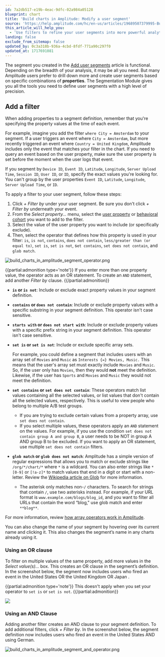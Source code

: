 ```yaml
---
id: 7a2db517-e19b-4eac-9dfc-02a984a05128
blueprint: chart
title: 'Build charts in Amplitude: Modify a user segment'
source: 'https://help.amplitude.com/hc/en-us/articles/19689507379995-Build-charts-in-Amplitude-Modify-a-user-segment'
this_article_will_help_you:
  - 'Use filters to refine your user segments into more powerful analytic tools'
landing: false
exclude_from_sitemap: false
updated_by: 0c3a318b-936a-4cbd-8fdf-771a90c297f0
updated_at: 1717691081
---
```

The segment you created in the [Add user segments](/docs/analytics/charts/build-charts-add-user-segments) article is functional. Depending on the breadth of your analysis, it may be all you need. But many Amplitude users prefer to drill down more and create user segments based on specific combinations of **properties**. The Segmentation Module gives you all the tools you need to define user segments with a high level of precision.

## Add a filter

When adding properties to a segment definition, remember that you're specifying the property values at the time of each event.  

For example, imagine you add the filter `where City = Amsterdam` to your segment. If a user triggers an event where `City = Amsterdam`, but more recently triggered an event where `Country = United Kingdom`, Amplitude includes only the event that matches your filter in the chart. If you need to query an event based on the user property, make sure the user property is set before the moment when the user logs that event. 

If you segment by `Device ID`, `Event ID`, `Latitude`, `Longitude`, `Server Upload Time`, `Session ID`, `User ID`, or `ID`, specify the exact values you're looking for. You can't group by the user properties `Event ID`, `Latitude`, `Longitude`, `Server Upload Time`, or `ID`. 

To apply a filter to your user segment, follow these steps:

1. Click *+ Filter by* under your user segment. Be sure you don't click *+ Filter by* underneath your event.
2. From the *Select property...* menu, select the [user property](/docs/data/user-properties-and-events) or [behavioral cohort](/docs/analytics/behavioral-cohorts) you want to add to the filter.
3. Select the value of the user property you want to include (or specifically exclude).
4. Then, select the operator that defines how this property is used in your filter: `is`, `is not`, `contains`, `does not contain`, `less/greater than (or equal to)`, `set is`, `set is not`, s`et contains`, `set does not contain`, and `glob match`.   
  
![build_charts_in_amplitude_segment_operator.png](/docs/output/img/charts/build-charts-in-amplitude-segment-operator-png.png)

{{partial:admonition type='note'}}
 If you enter more than one property value, the operator acts as an OR statement. To create an `AND` statement, add another *Filter by* clause.
{{/partial:admonition}}

* **`is` or `is not`**: Include or exclude exact property values in your segment definition.
* **`contains` or `does not contain`**: Include or exclude property values with a specific substring in your segment definition. This operator isn't case sensitive.
* **`starts with` or `does not start with`**: Include or exclude property values with a specific prefix string in your segment definition. This operator isn't case sensitive.
* **`set is` or `set is not`**: Include or exclude specific array sets.

	For example, you could define a segment that includes users with an array set of `Movies` and `Music` as `Interests {=} Movies, Music.` This means that the user's array set must exactly include `Movies` and `Music`. So, if the user only has `Movies`, then they would **not** meet the definition. Likewise, if the user has `Sports` and `Movies` and `Music` they would not meet the definition.

* **`set contains` or `set does not contain`**: These operators match list values containing all the selected values, or list values that don't contain all the selected values, respectively. This is useful to view people who belong to multiple A/B test groups. 
	* If you are trying to exclude certain values from a property array, use `set does not contain`.
	* If you select multiple values, these operators apply an `AND` statement on the values. For example, if you use the condition `set does not contain group A and group B`, a user needs to be NOT in group A AND group B to be excluded. If you want to apply an OR statement, use multiple `set does not contain` filters.

* **`glob match` or `glob does not match`**: Amplitude has a simple version of regular expressions that allows you to match or exclude strings like `/org/*/chart/*` where `*` is a wildcard. You can also enter strings like `*[0-9]` or `[!a-z]*` to match values that end in a digit or start with a non-letter. Review the [Wikipedia article on Glob](https://en.wikipedia.org/wiki/Glob_(programming)) for more information.
	* The asterisk only matches non-`/` characters. To search for strings that contain `/`, use two asterisks instead. For example, if your URL format is `www.example.com/blogs/blog_id`, and you want to filter all URLs that contain the word “blog," use glob match and enter `**blog**`.

For more information, review [how array operators work in Amplitude](/docs/analytics/charts/array-operators).

You can also change the name of your segment by hovering over its current name and clicking it. This also changes the segment’s name in any charts already using it.

### Using an OR clause

To filter on multiple values of the same property, add more values in the *Select value(s)...* box. This creates an OR clause in the segment’s definition. In the screenshot below, the segment now includes users who fired an event in the United States OR the United Kingdom OR Japan .

{{partial:admonition type='note'}}
This doesn't apply when you set your operator to `set is` or `set is not`.
{{/partial:admonition}}

![](statamic://asset::help_center_conversions::charts/build-charts-in-amplitude-segment-or-operator-png.png)

### Using an AND Clause

Adding another filter creates an AND clause to your segment definition. To add additional filters, click *+ Filter by*. In the screenshot below, the segment definition now includes users who fired an event in the United States AND using German.

![build_charts_in_amplitude_segment_and_operator.png](/docs/output/img/charts/build-charts-in-amplitude-segment-and-operator-png.png)